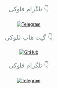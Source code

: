 </p>
<!-- SITE Button with Text -->
<div style="margin-top: 20px; text-align: center;">
  <p style="color: #7f8c8d; font-size: 20px;">تلگرام فلوکی 👇</p>
  <a href="https://floki000.github.io/FLOKI000/" target="_blank">
    <img src="https://img.shields.io/badge/Telegram-FLOKI000-1A8FCA?style=for-the-badge&logo=telegram&logoColor=white" alt="Telegram" style="transition: transform 0.1s ease-in-out;" onmouseover="this.style.transform='scale(1.3)'" onmouseout="this.style.transform='scale(1.3)'">
  </a>
</div>

<!-- GitHub Button with Text -->
<div style="margin-top: 20px; text-align: center;">
  <p style="color: #7f8c8d; font-size: 20px;">گیت هاب فلوکی 👇</p>
  <a href="https://github.com/FLOKI000/FLOKI000/tree/main/FLOKI333" target="_blank">
    <img src="https://img.shields.io/badge/GitHub-FLOKI000-181717?style=for-the-badge&logo=github&logoColor=white" alt="GitHub" style="transition: transform 0.1s ease-in-out;" onmouseover="this.style.transform='scale(1.3)'" onmouseout="this.style.transform='scale(1.3)'">
  </a>
</div>

<!-- Telegram Button with Text -->
<div style="margin-top: 20px; text-align: center;">
  <p style="color: #7f8c8d; font-size: 20px;">تلگرام فلوکی 👇</p>
  <a href="https://t.me/FLOKI000" target="_blank">
    <img src="https://img.shields.io/badge/Telegram-FLOKI000-1A8FCA?style=for-the-badge&logo=telegram&logoColor=white" alt="Telegram" style="transition: transform 0.1s ease-in-out;" onmouseover="this.style.transform='scale(1.3)'" onmouseout="this.style.transform='scale(1.3)'">
  </a>
</div>

<footer style="margin-top: 50px; text-align: center; color: #7f8c8d;">
